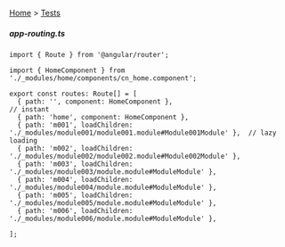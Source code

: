 [Home](../README.md) > [Tests](./tests.md)
##### app-routing.ts

    import { Route } from '@angular/router';
    
    import { HomeComponent } from './_modules/home/components/cn_home.component';
    
    export const routes: Route[] = [
      { path: '', component: HomeComponent },                                                   // instant
      { path: 'home', component: HomeComponent },
      { path: 'm001', loadChildren: './_modules/module001/module001.module#Module001Module' },  // lazy loading
      { path: 'm002', loadChildren: './_modules/module002/module002.module#Module002Module' },
      { path: 'm003', loadChildren: './_modules/module003/module.module#ModuleModule' },
      { path: 'm004', loadChildren: './_modules/module004/module.module#ModuleModule' },
      { path: 'm005', loadChildren: './_modules/module005/module.module#ModuleModule' },
      { path: 'm006', loadChildren: './_modules/module006/module.module#ModuleModule' },
    
    ];